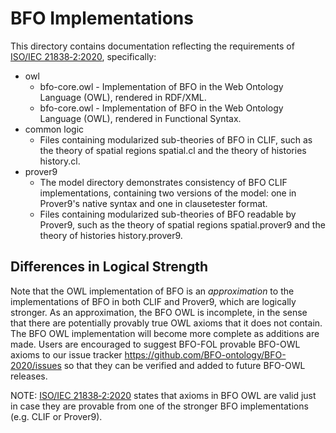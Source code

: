 # BFO Implementations 

This directory contains documentation reflecting the requirements of [ISO/IEC 21838‑2:2020](https://www.iso.org/obp/ui/#iso:std:iso-iec:21838:-2:ed-1:v1:en), specifically:
* owl 
    - bfo-core.owl - Implementation of BFO in the Web Ontology Language (OWL), rendered in RDF/XML.
    - bfo-core.owl - Implementation of BFO in the Web Ontology Language (OWL), rendered in Functional Syntax.
* common logic
    - Files containing modularized sub-theories of BFO in CLIF, such as the theory of spatial regions spatial.cl and the theory of histories history.cl. 
* prover9 
    - The model directory demonstrates consistency of BFO CLIF implementations, containing two versions of the model: one in Prover9's native syntax and one in clausetester format.
    - Files containing modularized sub-theories of BFO readable by Prover9, such as the theory of spatial regions spatial.prover9 and the theory of histories history.prover9. 

## Differences in Logical Strength
Note that the OWL implementation of BFO is an _approximation_ to the implementations of BFO in both CLIF and Prover9, which are logically stronger. As an approximation, the BFO OWL is incomplete, in the sense that there are potentially provably true OWL axioms that it does not contain. The BFO OWL implementation will become more complete as additions are made. Users are encouraged to suggest BFO-FOL provable BFO-OWL axioms to our issue tracker https://github.com/BFO-ontology/BFO-2020/issues so that they can be verified and added to future BFO-OWL releases.

NOTE: [ISO/IEC 21838‑2:2020](https://www.iso.org/obp/ui/#iso:std:iso-iec:21838:-2:ed-1:v1:en) states that axioms in BFO OWL are valid just in case they are provable from one of the stronger BFO implementations (e.g. CLIF or Prover9). 